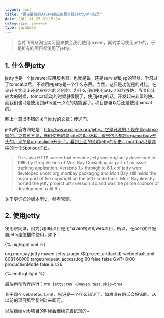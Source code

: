 ```yaml
---
layout: post
title: "更轻量级的Javaweb应用服务器Jetty学习记录"
date: 2011-11-25 01:15:24
categories: javaweb
type: java&web
---
```


>当时飞哥从淘宝实习回来教会我们使用maven，同时学习使用jetty的，于是所有的项目都使用了jetty。

## 1. 什么是jetty

jetty也是一个javaweb应用服务器，也就是说，还是servlet和jsp的容器。学习过了tomcat以后，不难明白jetty是一个什么东西。当然，这只是功能是的对比，在设计与实现上还是有很大的区别的。为什么我们使用jetty？因为够快，当项目比较大的时候，tomcat启动的时候就很慢了，使用jetty的话，开发起来非常的快。而我们也只是使用到jetty这一点点的功能罢了。项目部署以后还是使用tomcat的。

网上一篇很不错的关于jetty的文章：[传送门](https://www.ibm.com/developerworks/cn/java/j-lo-jetty/ "Jetty 的工作原理以及与 Tomcat 的比较").

jetty的官方网站是：http://www.eclipse.org/jetty。它是开源的！现在是eclipse管的。之前可不是，我们使用的是jetty的6.x版本，看到包名都是org.mortbay开头的，现在是org.eclipse开头了。看到上面的说明jetty的历史，mortbay只是其中的一个Sponsor而已。

>The Java HTTP server that became jetty was originally developed in 1995 by Greg Wilkins of Mort Bay Consulting as part of an issue tracking application. Versions 1.x through to 6.1.x of jetty were developed under org.mortbay packaging and Mort Bay still holds the major part of the copyright on the jetty code base. Mort Bay directly hosted the jetty project until version 3.x and was the prime sponsor of development until 6.x.

关于更详细的版本历史，参考官网。

## 2. 使用jetty

使用很简单，因为我们的项目是用maven构建的web项目，所以，在pom文件配置jetty座位插件使用，如下：

{% highlight xml %}

<plugin>
	<groupId>org.mortbay.jetty</groupId>
	<artifactId>maven-jetty-plugin</artifactId>
	<configuration>
		<contextPath>/${project.artifactId}</contextPath>
		<webDefaultXml>webdefault.xml</webDefaultXml>
		<connectors>
			<connector implementation="org.mortbay.jetty.nio.SelectChannelConnector">
				<port>8081</port>
				<maxIdleTime>60000</maxIdleTime>
			</connector>
		</connectors>
		<requestLog implementation="org.mortbay.jetty.NCSARequestLog">
			<filename>target/request_access.log</filename>
			<retainDays>90</retainDays>
			<append>false</append>
			<extended>false</extended>
			<logTimeZone>GMT+8:00</logTimeZone>
		</requestLog>
		<systemProperties>
			<systemProperty>
				<name>productionMode</name>
				<value>false</value>
			</systemProperty>
		</systemProperties>
	</configuration>
	<version>6.1.26</version>
</plugin>

{% endhighlight %}

最后再命令行运行：`mvn jetty:run -Dmaven.test.skip=true`

关于那个webdefault.xml，忘记是一个什么错误了，如果没有的话会报错的。从以前的项目那里复制过来即可。

以后继续web项目的时候会继续完善记录的~